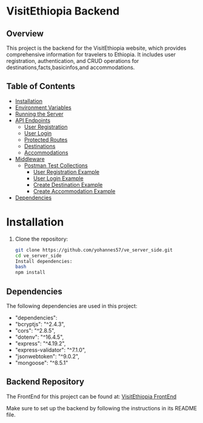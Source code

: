 # VisitEthiopia Backend

## Overview

This project is the backend for the VisitEthiopia website, which provides comprehensive information for travelers to Ethiopia. It includes user registration, authentication, and CRUD operations for destinations,facts,basicinfos,and accommodations.

## Table of Contents

- [Installation](#installation)
- [Environment Variables](#environment-variables)
- [Running the Server](#running-the-server)
- [API Endpoints](#api-endpoints)
  - [User Registration](#user-registration)
  - [User Login](#user-login)
  - [Protected Routes](#protected-routes)
  - [Destinations](#destinations)
  - [Accommodations](#accommodations)
- [Middleware](#middleware)
  - [Postman Test Collections](#postman-test-collections)
    - [User Registration Example](#user-registration-example)
    - [User Login Example](#user-login-example)
    - [Create Destination Example](#create-destination-example)
    - [Create Accommodation Example](#create-accommodation-example)
- [Dependencies](#dependencies)

# Installation

1. Clone the repository:
   ```bash
   git clone https://github.com/yohannes57/ve_server_side.git
   cd ve_server_side
   Install dependencies:
   bash
   npm install
   ```

## Dependencies

The following dependencies are used in this project:

- "dependencies":
- "bcryptjs": "^2.4.3",
- "cors": "^2.8.5",
- "dotenv": "^16.4.5",
- "express": "^4.19.2",
- "express-validator": "^7.1.0",
- "jsonwebtoken": "^9.0.2",
- "mongoose": "^8.5.1"

## Backend Repository

The FrontEnd for this project can be found at: [VisitEthiopia FrontEnd](https://github.com/yohannes57/ve_client_side.git)

Make sure to set up the backend by following the instructions in its README file.
